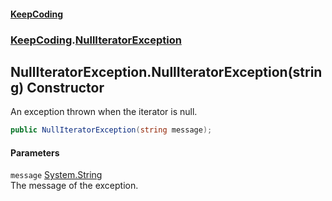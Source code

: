 #### [KeepCoding](index.md 'index')
### [KeepCoding](KeepCoding.md 'KeepCoding').[NullIteratorException](KeepCoding_NullIteratorException.md 'KeepCoding.NullIteratorException')
## NullIteratorException.NullIteratorException(string) Constructor
An exception thrown when the iterator is null.  
```csharp
public NullIteratorException(string message);
```
#### Parameters
<a name='KeepCoding_NullIteratorException_NullIteratorException(string)_message'></a>
`message` [System.String](https://docs.microsoft.com/en-us/dotnet/api/System.String 'System.String')  
The message of the exception.
  
